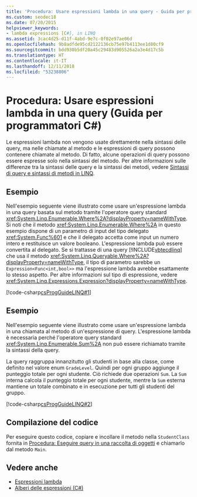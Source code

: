 ```yaml
---
title: 'Procedura: Usare espressioni lambda in una query - Guida per programmatori C#'
ms.custom: seodec18
ms.date: 07/20/2015
helpviewer_keywords:
- lambda expressions [C#], in LINQ
ms.assetid: 3cac4d25-d11f-4abd-9e7c-0f02e97ae06d
ms.openlocfilehash: 9b8adfde95cd2122136cb75e97b4113ee1d80cf9
ms.sourcegitcommit: bdd930b5df20a45c29483d905526a2a3e4d17c5b
ms.translationtype: HT
ms.contentlocale: it-IT
ms.lasthandoff: 12/11/2018
ms.locfileid: "53238806"
---
```

# <a name="how-to-use-lambda-expressions-in-a-query-c-programming-guide"></a>Procedura: Usare espressioni lambda in una query (Guida per programmatori C#)
Le espressioni lambda non vengono usate direttamente nella sintassi delle query, ma nelle chiamate al metodo e le espressioni di query possono contenere chiamate al metodo. Di fatto, alcune operazioni di query possono essere espresse solo nella sintassi del metodo. Per altre informazioni sulle differenze tra la sintassi delle query e la sintassi dei metodi, vedere [Sintassi di query e sintassi di metodi in LINQ](../../../csharp/programming-guide/concepts/linq/query-syntax-and-method-syntax-in-linq.md).  
  
## <a name="example"></a>Esempio  
 Nell'esempio seguente viene illustrato come usare un'espressione lambda in una query basata sul metodo tramite l'operatore query standard <xref:System.Linq.Enumerable.Where%2A?displayProperty=nameWithType>. Si noti che il metodo <xref:System.Linq.Enumerable.Where%2A> in questo esempio dispone di un parametro di input del tipo delegato <xref:System.Func%601> e che il delegato accetta come input un numero intero e restituisce un valore booleano. L'espressione lambda può essere convertita al delegato. Se si trattasse di una query [!INCLUDE[vbtecdlinq](~/includes/vbtecdlinq-md.md)] che usa il metodo <xref:System.Linq.Queryable.Where%2A?displayProperty=nameWithType>, il tipo di parametro sarebbe un `Expression<Func<int,bool>>` ma l'espressione lambda avrebbe esattamente lo stesso aspetto. Per altre informazioni sul tipo di espressione, vedere <xref:System.Linq.Expressions.Expression?displayProperty=nameWithType>.  
  
 [!code-csharp[csProgGuideLINQ#1](../../../csharp/programming-guide/arrays/codesnippet/CSharp/how-to-use-lambda-expressions-in-a-query_1.cs)]  
  
## <a name="example"></a>Esempio  
 Nell'esempio seguente viene illustrato come usare un'espressione lambda in una chiamata al metodo di un'espressione di query. L'espressione lambda è necessaria perché l'operatore query standard <xref:System.Linq.Enumerable.Sum%2A> non può essere richiamato tramite la sintassi della query.  
  
 La query raggruppa innanzitutto gli studenti in base alla classe, come definito nel valore enum `GradeLevel`. Quindi per ogni gruppo aggiunge il punteggio totale per ogni studente. Ciò richiede due operazioni `Sum`. La `Sum` interna calcola il punteggio totale per ogni studente, mentre la `Sum` esterna mantiene un totale combinato e in esecuzione per tutti gli studenti del gruppo.  
  
 [!code-csharp[csProgGuideLINQ#2](../../../csharp/programming-guide/arrays/codesnippet/CSharp/how-to-use-lambda-expressions-in-a-query_2.cs)]  
  
## <a name="compiling-the-code"></a>Compilazione del codice  
 Per eseguire questo codice, copiare e incollare il metodo nella `StudentClass` fornita in [Procedura: Eseguire query in una raccolta di oggetti](../../../csharp/programming-guide/linq-query-expressions/how-to-query-a-collection-of-objects.md) e chiamarlo dal metodo `Main`.  
  
## <a name="see-also"></a>Vedere anche

- [Espressioni lambda](../../../csharp/programming-guide/statements-expressions-operators/lambda-expressions.md)  
- [Alberi delle espressioni (C#)](../concepts/expression-trees/index.md)  
